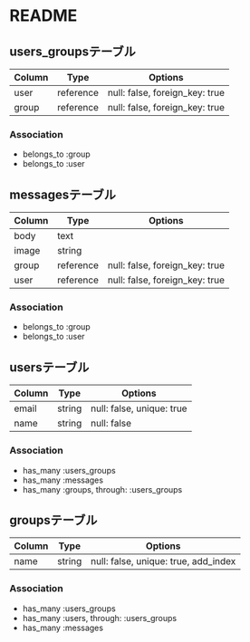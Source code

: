 # README

## users_groupsテーブル

|Column|Type|Options|
|------|----|-------|
|user|reference|null: false, foreign_key: true|
|group|reference|null: false, foreign_key: true|

### Association
- belongs_to :group
- belongs_to :user


## messagesテーブル

|Column|Type|Options|
|------|----|-------|
|body|text||
|image|string||
|group|reference|null: false, foreign_key: true|
|user|reference|null: false, foreign_key: true|

### Association
- belongs_to :group
- belongs_to :user


## usersテーブル

|Column|Type|Options|
|------|----|-------|
|email|string|null: false, unique: true|
|name|string|null: false|add_index

### Association
- has_many :users_groups
- has_many :messages
- has_many :groups, through: :users_groups


## groupsテーブル

|Column|Type|Options|
|------|----|-------|
|name|string|null: false, unique: true, add_index|

### Association
- has_many :users_groups
- has_many :users, through: :users_groups
- has_many :messages
